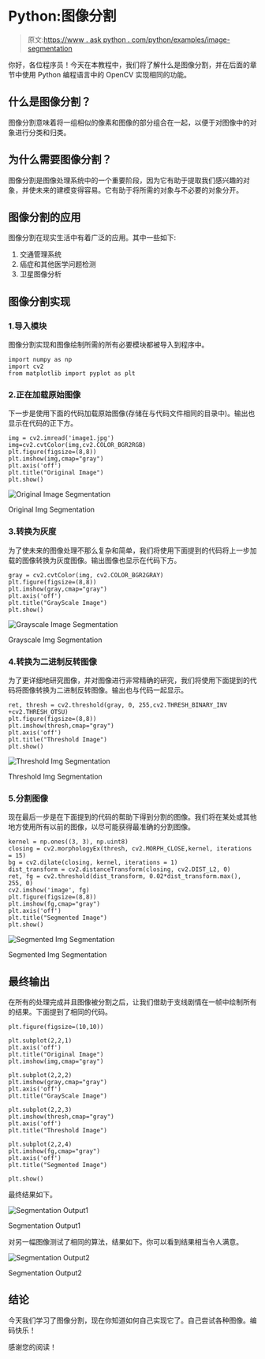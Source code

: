 # Python:图像分割

> 原文:[https://www . ask python . com/python/examples/image-segmentation](https://www.askpython.com/python/examples/image-segmentation)

你好，各位程序员！今天在本教程中，我们将了解什么是图像分割，并在后面的章节中使用 Python 编程语言中的 OpenCV 实现相同的功能。

## 什么是图像分割？

图像分割意味着将一组相似的像素和图像的部分组合在一起，以便于对图像中的对象进行分类和归类。

## 为什么需要图像分割？

图像分割是图像处理系统中的一个重要阶段，因为它有助于提取我们感兴趣的对象，并使未来的建模变得容易。它有助于将所需的对象与不必要的对象分开。

## 图像分割的应用

图像分割在现实生活中有着广泛的应用。其中一些如下:

1.  交通管理系统
2.  癌症和其他医学问题检测
3.  卫星图像分析

## 图像分割实现

### 1.导入模块

图像分割实现和图像绘制所需的所有必要模块都被导入到程序中。

```
import numpy as np
import cv2
from matplotlib import pyplot as plt

```

### 2.正在加载原始图像

下一步是使用下面的代码加载原始图像(存储在与代码文件相同的目录中)。输出也显示在代码的正下方。

```
img = cv2.imread('image1.jpg')
img=cv2.cvtColor(img,cv2.COLOR_BGR2RGB)
plt.figure(figsize=(8,8))
plt.imshow(img,cmap="gray")
plt.axis('off')
plt.title("Original Image")
plt.show()

```

![Original Image Segmentation](../Images/2bfbc24b73da779fa071b95e5611e9f7.png)

Original Img Segmentation

### 3.转换为灰度

为了使未来的图像处理不那么复杂和简单，我们将使用下面提到的代码将上一步加载的图像转换为灰度图像。输出图像也显示在代码下方。

```
gray = cv2.cvtColor(img, cv2.COLOR_BGR2GRAY)
plt.figure(figsize=(8,8))
plt.imshow(gray,cmap="gray")
plt.axis('off')
plt.title("GrayScale Image")
plt.show()

```

![Grayscale Image Segmentation](../Images/b26c1899a1db505e125ae8ccbc5a0de2.png)

Grayscale Img Segmentation

### 4.转换为二进制反转图像

为了更详细地研究图像，并对图像进行非常精确的研究，我们将使用下面提到的代码将图像转换为二进制反转图像。输出也与代码一起显示。

```
ret, thresh = cv2.threshold(gray, 0, 255,cv2.THRESH_BINARY_INV +cv2.THRESH_OTSU)
plt.figure(figsize=(8,8))
plt.imshow(thresh,cmap="gray")
plt.axis('off')
plt.title("Threshold Image")
plt.show()

```

![Threshold Img Segmentation](../Images/02d76afc49e84fcd7519ed427f53adef.png)

Threshold Img Segmentation

### 5.分割图像

现在最后一步是在下面提到的代码的帮助下得到分割的图像。我们将在某处或其他地方使用所有以前的图像，以尽可能获得最准确的分割图像。

```
kernel = np.ones((3, 3), np.uint8)
closing = cv2.morphologyEx(thresh, cv2.MORPH_CLOSE,kernel, iterations = 15)
bg = cv2.dilate(closing, kernel, iterations = 1)
dist_transform = cv2.distanceTransform(closing, cv2.DIST_L2, 0)
ret, fg = cv2.threshold(dist_transform, 0.02*dist_transform.max(), 255, 0)
cv2.imshow('image', fg)
plt.figure(figsize=(8,8))
plt.imshow(fg,cmap="gray")
plt.axis('off')
plt.title("Segmented Image")
plt.show()

```

![Segmented Img Segmentation](../Images/8d015dd1efeaad175efaec54a23628fb.png)

Segmented Img Segmentation

## 最终输出

在所有的处理完成并且图像被分割之后，让我们借助于支线剧情在一帧中绘制所有的结果。下面提到了相同的代码。

```
plt.figure(figsize=(10,10))

plt.subplot(2,2,1)
plt.axis('off')
plt.title("Original Image")
plt.imshow(img,cmap="gray")

plt.subplot(2,2,2)
plt.imshow(gray,cmap="gray")
plt.axis('off')
plt.title("GrayScale Image")

plt.subplot(2,2,3)
plt.imshow(thresh,cmap="gray")
plt.axis('off')
plt.title("Threshold Image")

plt.subplot(2,2,4)
plt.imshow(fg,cmap="gray")
plt.axis('off')
plt.title("Segmented Image")

plt.show()

```

最终结果如下。

![Segmentation Output1](../Images/cc474b153c7e329ee2d3e9c67eb65cc1.png)

Segmentation Output1

对另一幅图像测试了相同的算法，结果如下。你可以看到结果相当令人满意。

![Segmentation Output2](../Images/0c74aec917f6f93f4dfd067e3ebb28e0.png)

Segmentation Output2

## 结论

今天我们学习了图像分割，现在你知道如何自己实现它了。自己尝试各种图像。编码快乐！

感谢您的阅读！
